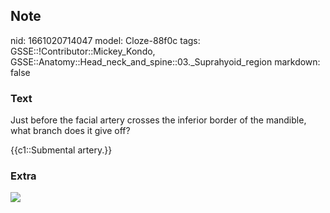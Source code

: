 ## Note
nid: 1661020714047
model: Cloze-88f0c
tags: GSSE::!Contributor::Mickey_Kondo, GSSE::Anatomy::Head_neck_and_spine::03._Suprahyoid_region
markdown: false

### Text
Just before the facial artery crosses the inferior border of the
mandible, what branch does it give off?
<div>
  {{c1::Submental artery.}}
</div>

### Extra
<img src="mfig001.jpg">
